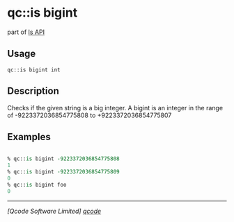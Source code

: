 qc::is bigint
==============

part of [Is API](../is.md)

Usage
-----
`qc::is bigint int`

Description
-----------
Checks if the given string is a big integer.
A bigint is an integer in the range of -9223372036854775808 to +9223372036854775807

Examples
--------
```tcl

% qc::is bigint -9223372036854775808
1
% qc::is bigint -9223372036854775809
0
% qc::is bigint foo
0
```

----------------------------------
*[Qcode Software Limited] [qcode]*

[qcode]: http://www.qcode.co.uk "Qcode Software"